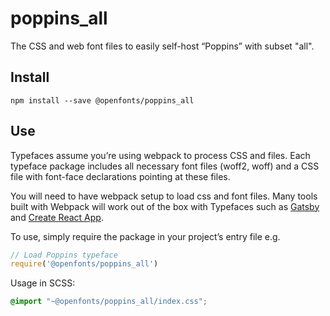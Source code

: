 
# poppins_all

The CSS and web font files to easily self-host “Poppins” with subset "all".

## Install

`npm install --save @openfonts/poppins_all`

## Use

Typefaces assume you’re using webpack to process CSS and files. Each typeface
package includes all necessary font files (woff2, woff) and a CSS file with
font-face declarations pointing at these files.

You will need to have webpack setup to load css and font files. Many tools built
with Webpack will work out of the box with Typefaces such as [Gatsby](https://github.com/gatsbyjs/gatsby)
and [Create React App](https://github.com/facebookincubator/create-react-app).

To use, simply require the package in your project’s entry file e.g.

```javascript
// Load Poppins typeface
require('@openfonts/poppins_all')
```

Usage in SCSS:
```scss
@import "~@openfonts/poppins_all/index.css";
```
